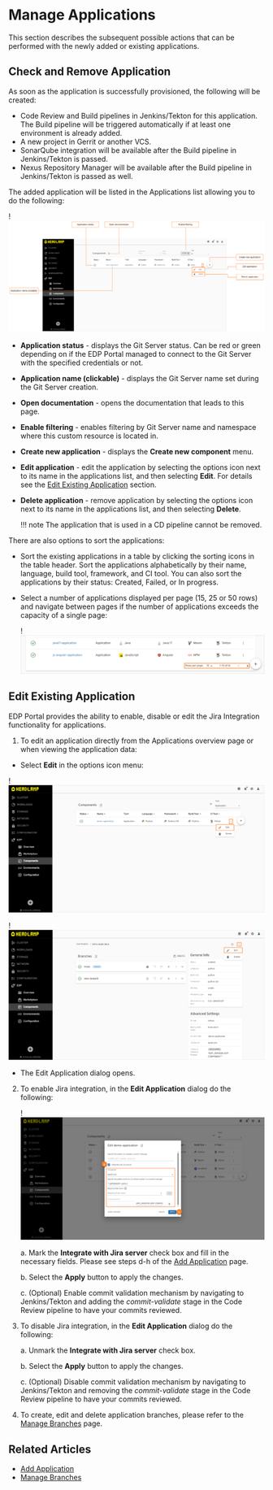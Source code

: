 # Manage Applications

This section describes the subsequent possible actions that can be performed with the newly added or existing applications.

## Check and Remove Application

As soon as the application is successfully provisioned, the following will be created:

- Code Review and Build pipelines in Jenkins/Tekton for this application. The Build pipeline will be triggered automatically if at least one environment is already added.
- A new project in Gerrit or another VCS.
- SonarQube integration will be available after the Build pipeline in Jenkins/Tekton is passed.
- Nexus Repository Manager will be available after the Build pipeline in Jenkins/Tekton is passed as well.

The added application will be listed in the Applications list allowing you to do the following:

!![Applications menu](../assets/user-guide/edp-portal-inspect-application-menu.png "Applications menu")

* **Application status** - displays the Git Server status. Can be red or green depending on if the EDP Portal managed to connect to the Git Server with the specified credentials or not.
* **Application name (clickable)** - displays the Git Server name set during the Git Server creation.
* **Open documentation** - opens the documentation that leads to this page.
* **Enable filtering** - enables filtering by Git Server name and namespace where this custom resource is located in.
* **Create new application** - displays the **Create new component** menu.
* **Edit application** - edit the application by selecting the options icon next to its name in the applications list, and then selecting **Edit**. For details see the [Edit Existing Application](#edit-existing-application) section.
* **Delete application** - remove application by selecting the options icon next to its name in the applications list, and then selecting **Delete**.

  !!! note
      The application that is used in a CD pipeline cannot be removed.

There are also options to sort the applications:

* Sort the existing applications in a table by clicking the sorting icons in the table header. Sort the applications alphabetically by their name, language, build tool, framework, and CI tool. You can also sort the applications by their status: Created, Failed, or In progress.

* Select a number of applications displayed per page (15, 25 or 50 rows) and navigate between pages if the number of applications exceeds the capacity of a single page:

  !![Applications pages](../assets/user-guide/edp-portal-inspect-application-menu2.png "Applications pages")

## Edit Existing Application

EDP Portal provides the ability to enable, disable or edit the Jira Integration functionality for applications.

1. To edit an application directly from the Applications overview page or when viewing the application data:

  - Select **Edit** in the options icon menu:

  !![Edit application on the Applications overview page](../assets/user-guide/edp-portal-edit-codebase-1.png "Edit application on the Applications overview page")

  !![Edit application when viewing the application data](../assets/user-guide/edp-portal-edit-codebase-2.png "Edit application when viewing the application data")

  - The Edit Application dialog opens.

2. To enable Jira integration, in the **Edit Application** dialog do the following:

   !![Edit application](../assets/user-guide/edp-portal-edit-codebase-application.png "Edit application")

   a. Mark the **Integrate with Jira server** check box and fill in the necessary fields. Please see steps d-h of the [Add Application](add-application.md#the-advanced-settings-menu) page.

   b. Select the **Apply** button to apply the changes.

   c. (Optional) Enable commit validation mechanism by navigating to Jenkins/Tekton and adding the _commit-validate_ stage in the Code Review pipeline to have your commits reviewed.

3. To disable Jira integration, in the **Edit Application** dialog do the following:

   a. Unmark the **Integrate with Jira server** check box.

   b. Select the **Apply** button to apply the changes.

   c. (Optional) Disable commit validation mechanism by navigating to Jenkins/Tekton and removing the _commit-validate_ stage in the Code Review pipeline to have your commits reviewed.

4. To create, edit and delete application branches, please refer to the [Manage Branches](../user-guide/manage-branches.md) page.

## Related Articles

* [Add Application](add-application.md)
* [Manage Branches](../user-guide/manage-branches.md)